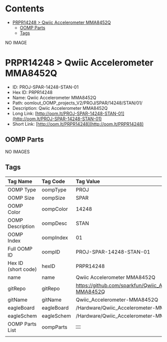 



Contents
========

* [PRPR14248 > Qwiic Accelerometer MMA8452Q](#prpr14248--qwiic-accelerometer-mma8452q)
	* [OOMP Parts](#oomp-parts)
	* [Tags](#tags)
  
NO IMAGE  
# PRPR14248 > Qwiic Accelerometer MMA8452Q

- ID: PROJ-SPAR-14248-STAN-01
- Hex ID: PRPR14248
- Name: Qwiic Accelerometer MMA8452Q
- Path: oomlout_OOMP_projects_V2/PROJ/SPAR/14248/STAN/01/
- Description: Qwiic Accelerometer MMA8452Q
- Long Link: [http://oom.lt/PROJ-SPAR-14248-STAN-01](http://oom.lt/PROJ-SPAR-14248-STAN-01)
- Short Link: [http://oom.lt/PRPR14248](http://oom.lt/PRPR14248)

## OOMP Parts
  
NO IMAGES  
## Tags
  

|Tag Name|Tag Code|Tag Value|
| :--- | :--- | :--- |
|OOMP Type|oompType|PROJ|
|OOMP Size|oompSize|SPAR|
|OOMP Color|oompColor|14248|
|OOMP Description|oompDesc|STAN|
|OOMP Index|oompIndex|01|
|Full OOMP ID|oompID|PROJ-SPAR-14248-STAN-01|
|Hex ID (short code)|hexID|PRPR14248|
|name|name|Qwiic Accelerometer MMA8452Q|
|gitRepo|gitRepo|https://github.com/sparkfun/Qwiic_Accelerometer-MMA8452Q|
|gitName|gitName|Qwiic_Accelerometer-MMA8452Q|
|eagleBoard|eagleBoard|/Hardware/Qwiic_Accelerometer-MMA8452Q.brd|
|eagleSchem|eagleSchem|/Hardware/Qwiic_Accelerometer-MMA8452Q.sch|
|OOMP Parts List|oompParts|<table><tr><td></td></tr></table>|
||||

